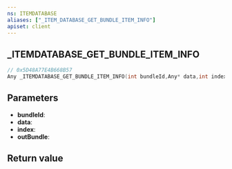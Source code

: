 ```yaml
---
ns: ITEMDATABASE
aliases: ["_ITEM_DATABASE_GET_BUNDLE_ITEM_INFO"]
apiset: client
---
```

## _ITEMDATABASE_GET_BUNDLE_ITEM_INFO

```c
// 0x5D48A77E4B668B57
Any _ITEMDATABASE_GET_BUNDLE_ITEM_INFO(int bundleId,Any* data,int index,Hash* outBundle);
```


## Parameters
* **bundleId**:
* **data**:
* **index**:
* **outBundle**:

## Return value

